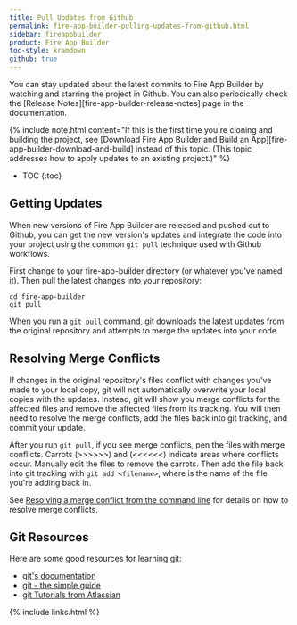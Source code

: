 ```yaml
---
title: Pull Updates from Github
permalink: fire-app-builder-pulling-updates-from-github.html
sidebar: fireappbuilder
product: Fire App Builder
toc-style: kramdown
github: true
---
```


You can stay updated about the latest commits to Fire App Builder by watching and starring the project in Github. You can also periodically check the [Release Notes][fire-app-builder-release-notes] page in the documentation.

{% include note.html content="If this is the first time you're cloning and building the project, see [Download Fire App Builder and Build an App][fire-app-builder-download-and-build] instead of this topic. (This topic addresses how to apply updates to an existing project.)" %}

* TOC
{:toc}

## Getting Updates

When new versions of Fire App Builder are released and pushed out to Github, you can get the new version's updates and integrate the code into your project using the common `git pull` technique used with Github workflows. 

First change to your fire-app-builder directory (or whatever you've named it). Then pull the latest changes into your repository:

```
cd fire-app-builder
git pull
```

When you run a [`git pull`](https://git-scm.com/docs/git-pull) command, git downloads the latest updates from the original repository and attempts to merge the updates into your code. 

## Resolving Merge Conflicts

If changes in the original repository's files conflict with changes you've made to your local copy, git will not automatically overwrite your local copies with the updates. Instead, git will show you merge conflicts for the affected files and remove the affected files from its tracking. You will then need to resolve the merge conflicts, add the files back into git tracking, and commit your update.

After you run `git pull`, if you see merge conflicts, pen the files with merge conflicts. Carrots (>>>>>>) and (<<<<<<) indicate areas where conflicts occur. Manually edit the files to remove the carrots. Then add the file back into git tracking with `git add <filename>`, where <filename> is the name of the file you're adding back in. 

See [Resolving a merge conflict from the command line](https://help.github.com/articles/resolving-a-merge-conflict-from-the-command-line/) for details on how to resolve merge conflicts.

## Git Resources

Here are some good resources for learning git:

* [git's documentation](https://git-scm.com/doc)
* [git - the simple guide](http://rogerdudler.github.io/git-guide/)
* [git Tutorials from Atlassian](https://www.atlassian.com/git/tutorials/)

{% include links.html %}